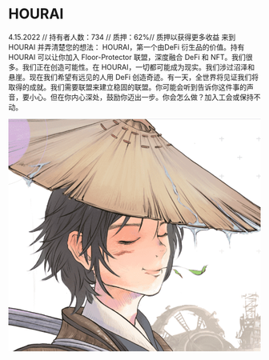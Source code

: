 # HOURAI

4.15.2022 // 持有者人数：734 // 质押：62%// 质押以获得更多收益 来到 HOURAI 并弄清楚您的想法： HOURAI，第一个由DeFi 衍生品的价值。持有 HOURAI 可以让你加入 Floor-Protector 联盟，深度融合 DeFi 和 NFT。我们很多。我们正在创造可能性。在 HOURAI，一切都可能成为现实。我们涉过沼泽和悬崖。现在我们希望有远见的人用 DeFi 创造奇迹。有一天，全世界将见证我们将取得的成就。我们需要联盟来建立稳固的联盟。你可能会听到告诉你这件事的声音，要小心。但在你内心深处，鼓励你迈出一步。你会怎么做？加入工会或保持不动。

![nft](01.png)
